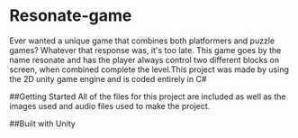 # Resonate-game
Ever wanted a unique game that combines both platformers and puzzle games? Whatever that response was, it's too late. This game goes by the name resonate and has the player always control two different blocks on screen, when combined complete the level.This project was made by using the 2D unity game engine and is coded entirely in C#

##Getting Started 
All of the files for this project are included as well as the images used and audio files used to make the project.

##Built with
Unity
